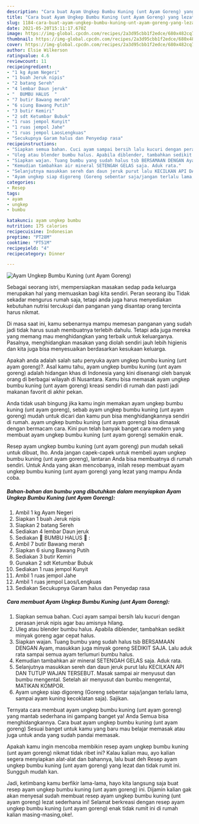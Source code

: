 ```yaml
---
description: "Cara buat Ayam Ungkep Bumbu Kuning (unt Ayam Goreng) yang lezat dan Mudah Dibuat"
title: "Cara buat Ayam Ungkep Bumbu Kuning (unt Ayam Goreng) yang lezat dan Mudah Dibuat"
slug: 1184-cara-buat-ayam-ungkep-bumbu-kuning-unt-ayam-goreng-yang-lezat-dan-mudah-dibuat
date: 2021-05-20T15:11:17.670Z
image: https://img-global.cpcdn.com/recipes/2a3d95cbb1f2edce/680x482cq70/ayam-ungkep-bumbu-kuning-unt-ayam-goreng-foto-resep-utama.jpg
thumbnail: https://img-global.cpcdn.com/recipes/2a3d95cbb1f2edce/680x482cq70/ayam-ungkep-bumbu-kuning-unt-ayam-goreng-foto-resep-utama.jpg
cover: https://img-global.cpcdn.com/recipes/2a3d95cbb1f2edce/680x482cq70/ayam-ungkep-bumbu-kuning-unt-ayam-goreng-foto-resep-utama.jpg
author: Elsie Wilkerson
ratingvalue: 4.6
reviewcount: 11
recipeingredient:
- "1 kg Ayam Negeri"
- "1 buah Jeruk nipis"
- "2 batang Sereh"
- "4 lembar Daun jeruk"
- "  BUMBU HALUS  "
- "7 butir Bawang merah"
- "6 siung Bawang Putih"
- "3 butir Kemiri"
- "2 sdt Ketumbar Bubuk"
- "1 ruas jempol Kunyit"
- "1 ruas jempol Jahe"
- "1 ruas jempol LaosLengkuas"
- "Secukupnya Garam halus dan Penyedap rasa"
recipeinstructions:
- "Siapkan semua bahan. Cuci ayam sampai bersih lalu kucuri dengan perasan jeruk nipis agar bau amisnya hilang."
- "Uleg atau blender bumbu halus. Apabila diblender, tambahkan sedikit minyak goreng agar cepat halus."
- "Siapkan wajan. Tuang bumbu yang sudah halus tsb BERSAMAAN DENGAN Ayam, masukkan juga minyak goreng SEDIKIT SAJA. Lalu aduk rata sampai semua ayam terlumuri bumbu halus."
- "Kemudian tambahkan air mineral SETENGAH GELAS saja. Aduk rata."
- "Selanjutnya masukkan sereh dan daun jeruk purut lalu KECILKAN API DAN TUTUP WAJAN TERSEBUT. Masak sampai air menyusut dan bumbu mengental. Setelah air menyusut dan bumbu mengental, MATIKAN KOMPOR."
- "Ayam ungkep siap digoreng (Goreng sebentar saja/jangan terlalu lama, sampai ayam kuning kecoklatan saja). Sajikan."
categories:
- Resep
tags:
- ayam
- ungkep
- bumbu

katakunci: ayam ungkep bumbu 
nutrition: 175 calories
recipecuisine: Indonesian
preptime: "PT28M"
cooktime: "PT51M"
recipeyield: "4"
recipecategory: Dinner

---
```



![Ayam Ungkep Bumbu Kuning (unt Ayam Goreng)](https://img-global.cpcdn.com/recipes/2a3d95cbb1f2edce/680x482cq70/ayam-ungkep-bumbu-kuning-unt-ayam-goreng-foto-resep-utama.jpg)

Sebagai seorang istri, mempersiapkan masakan sedap pada keluarga merupakan hal yang memuaskan bagi kita sendiri. Peran seorang ibu Tidak sekadar mengurus rumah saja, tetapi anda juga harus menyediakan kebutuhan nutrisi tercukupi dan panganan yang disantap orang tercinta harus nikmat.

Di masa  saat ini, kamu sebenarnya mampu memesan panganan yang sudah jadi tidak harus susah membuatnya terlebih dahulu. Tetapi ada juga mereka yang memang mau menghidangkan yang terbaik untuk keluarganya. Pasalnya, menghidangkan masakan yang diolah sendiri jauh lebih higienis dan kita juga bisa menyesuaikan berdasarkan kesukaan keluarga. 



Apakah anda adalah salah satu penyuka ayam ungkep bumbu kuning (unt ayam goreng)?. Asal kamu tahu, ayam ungkep bumbu kuning (unt ayam goreng) adalah hidangan khas di Indonesia yang kini disenangi oleh banyak orang di berbagai wilayah di Nusantara. Kamu bisa memasak ayam ungkep bumbu kuning (unt ayam goreng) kreasi sendiri di rumah dan pasti jadi makanan favorit di akhir pekan.

Anda tidak usah bingung jika kamu ingin memakan ayam ungkep bumbu kuning (unt ayam goreng), sebab ayam ungkep bumbu kuning (unt ayam goreng) mudah untuk dicari dan kamu pun bisa menghidangkannya sendiri di rumah. ayam ungkep bumbu kuning (unt ayam goreng) bisa dimasak dengan bermacam cara. Kini pun telah banyak banget cara modern yang membuat ayam ungkep bumbu kuning (unt ayam goreng) semakin enak.

Resep ayam ungkep bumbu kuning (unt ayam goreng) pun mudah sekali untuk dibuat, lho. Anda jangan capek-capek untuk membeli ayam ungkep bumbu kuning (unt ayam goreng), lantaran Anda bisa membuatnya di rumah sendiri. Untuk Anda yang akan mencobanya, inilah resep membuat ayam ungkep bumbu kuning (unt ayam goreng) yang lezat yang mampu Anda coba.

<!--inarticleads1-->

##### Bahan-bahan dan bumbu yang dibutuhkan dalam menyiapkan Ayam Ungkep Bumbu Kuning (unt Ayam Goreng):

1. Ambil 1 kg Ayam Negeri
1. Siapkan 1 buah Jeruk nipis
1. Siapkan 2 batang Sereh
1. Sediakan 4 lembar Daun jeruk
1. Sediakan  🌿 BUMBU HALUS 🌿 :
1. Ambil 7 butir Bawang merah
1. Siapkan 6 siung Bawang Putih
1. Sediakan 3 butir Kemiri
1. Gunakan 2 sdt Ketumbar Bubuk
1. Sediakan 1 ruas jempol Kunyit
1. Ambil 1 ruas jempol Jahe
1. Ambil 1 ruas jempol Laos/Lengkuas
1. Sediakan Secukupnya Garam halus dan Penyedap rasa




<!--inarticleads2-->

##### Cara membuat Ayam Ungkep Bumbu Kuning (unt Ayam Goreng):

1. Siapkan semua bahan. Cuci ayam sampai bersih lalu kucuri dengan perasan jeruk nipis agar bau amisnya hilang.
1. Uleg atau blender bumbu halus. Apabila diblender, tambahkan sedikit minyak goreng agar cepat halus.
1. Siapkan wajan. Tuang bumbu yang sudah halus tsb BERSAMAAN DENGAN Ayam, masukkan juga minyak goreng SEDIKIT SAJA. Lalu aduk rata sampai semua ayam terlumuri bumbu halus.
1. Kemudian tambahkan air mineral SETENGAH GELAS saja. Aduk rata.
1. Selanjutnya masukkan sereh dan daun jeruk purut lalu KECILKAN API DAN TUTUP WAJAN TERSEBUT. Masak sampai air menyusut dan bumbu mengental. Setelah air menyusut dan bumbu mengental, MATIKAN KOMPOR.
1. Ayam ungkep siap digoreng (Goreng sebentar saja/jangan terlalu lama, sampai ayam kuning kecoklatan saja). Sajikan.




Ternyata cara membuat ayam ungkep bumbu kuning (unt ayam goreng) yang mantab sederhana ini gampang banget ya! Anda Semua bisa menghidangkannya. Cara buat ayam ungkep bumbu kuning (unt ayam goreng) Sesuai banget untuk kamu yang baru mau belajar memasak atau juga untuk anda yang sudah pandai memasak.

Apakah kamu ingin mencoba membikin resep ayam ungkep bumbu kuning (unt ayam goreng) nikmat tidak ribet ini? Kalau kalian mau, ayo kalian segera menyiapkan alat-alat dan bahannya, lalu buat deh Resep ayam ungkep bumbu kuning (unt ayam goreng) yang lezat dan tidak rumit ini. Sungguh mudah kan. 

Jadi, ketimbang kamu berfikir lama-lama, hayo kita langsung saja buat resep ayam ungkep bumbu kuning (unt ayam goreng) ini. Dijamin kalian gak akan menyesal sudah membuat resep ayam ungkep bumbu kuning (unt ayam goreng) lezat sederhana ini! Selamat berkreasi dengan resep ayam ungkep bumbu kuning (unt ayam goreng) enak tidak rumit ini di rumah kalian masing-masing,oke!.

